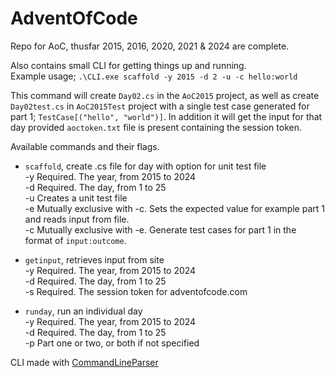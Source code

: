 # AdventOfCode

Repo for AoC, thusfar 2015, 2016, 2020, 2021 & 2024 are complete. 

Also contains small CLI for getting things up and running.<br>
Example usage; `.\CLI.exe scaffold -y 2015 -d 2 -u -c hello:world` <br>

This command will create `Day02.cs` in the `AoC2015` project, 
as well as create `Day02test.cs` in `AoC2015Test` project with a single test case generated for part 1; `TestCase[("hello", "world")]`. In addition it will get the input for that day provided `aoctoken.txt` file is present containing the session token. 

Available commands and their flags.
- `scaffold`, create .cs file for day with option for unit test file<br>
    -y           Required. The year, from 2015 to 2024<br>
    -d           Required. The day, from 1 to 25<br>
    -u           Creates a unit test file<br>
    -e           Mutually exclusive with -c. Sets the expected value for example part 1 and reads input from file.<br>
    -c           Mutually exclusive with -e. Generate test cases for part 1 in the format of `input:outcome`.<br>

- `getinput`, retrieves input from site<br> 
  -y           Required. The year, from 2015 to 2024<br>
  -d           Required. The day, from 1 to 25<br>
  -s           Required. The session token for adventofcode.com<br>

- `runday`, run an individual day<br>
  -y           Required. The year, from 2015 to 2024<br>
  -d           Required. The day, from 1 to 25<br>
  -p           Part one or two, or both if not specified<br>



 CLI made with [CommandLineParser](https://github.com/commandlineparser/commandline)
   
